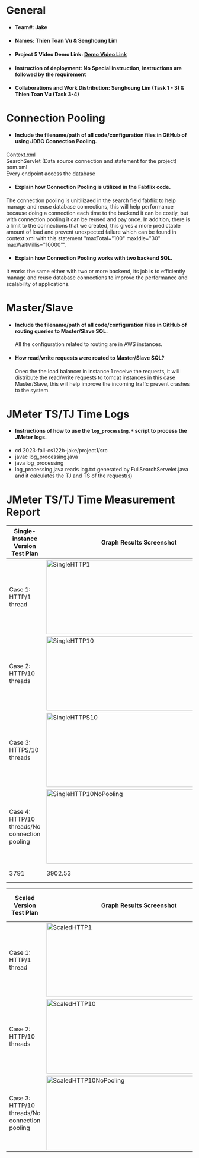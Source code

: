 # General
  - #### Team#: Jake
  
  - #### Names: Thien Toan Vu & Senghoung Lim
  
  - #### Project 5 Video Demo Link: [Demo Video Link](https://youtu.be/79ctHj10tjg)

  - #### Instruction of deployment: No Special instruction, instructions are followed by the requirement

  - #### Collaborations and Work Distribution: Senghoung Lim (Task 1 - 3) & Thien Toan Vu (Task 3-4)


# Connection Pooling
  - #### Include the filename/path of all code/configuration files in GitHub of using JDBC Connection Pooling.
  Context.xml\
  SearchServlet (Data source connection and statement for the project)\
  pom.xml\
  Every endpoint access the database
  - #### Explain how Connection Pooling is utilized in the Fabflix code.
  The connection pooling is unitilizaed in the search field fabflix to help manage and reuse database connections, this will help performance because doing a connection each time to the backend it can be 
  costly, but with connection pooling it can be reused and pay once. In addition, there is a limit to the connections that we created, this gives a more predictable amount of load and prevent unexpected 
  failure which can be found in context.xml with this statement "maxTotal="100" maxIdle="30" maxWaitMillis="10000"". 
  - #### Explain how Connection Pooling works with two backend SQL.
  It works the same either with two or more backend, its job is to efficiently manage and reuse database connections to improve the performance and scalability of applications.
    

# Master/Slave
  - #### Include the filename/path of all code/configuration files in GitHub of routing queries to Master/Slave SQL.
    All the configuration related to routing are in AWS instances.
  - #### How read/write requests were routed to Master/Slave SQL?
    Onec the the load balancer in instance 1 receive the requests, it will distribute the read/write requests to tomcat instances in this case Master/Slave, this will help improve the incoming traffc prevent 
    crashes to the system. 

# JMeter TS/TJ Time Logs
  - #### Instructions of how to use the `log_processing.*` script to process the JMeter logs.
  - cd 2023-fall-cs122b-jake/project1/src
  - javac log_processing.java
  - java log_processing
  - log_processing.java reads log.txt generated by FullSearchServelet.java and it calculates the TJ and TS of the request(s)


# JMeter TS/TJ Time Measurement Report

| **Single-instance Version Test Plan**          | **Graph Results Screenshot** | **Average Query Time(ms)** | **Average Search Servlet Time(ms)** | **Average JDBC Time(ms)** | **Analysis** |
|------------------------------------------------|------------------------------|----------------------------|-------------------------------------|---------------------------|--------------|
| Case 1: HTTP/1 thread                          |<img width="500" height="200" alt="SingleHTTP1" src="https://github.com/uci-jherold2-fall23-cs122b/2023-fall-cs122b-jake/assets/67763741/888c4f6c-66de-49a8-a5f0-e4b939ba27ed">| 464                        | 396.407                             | 394.116                   | ran for 2m   |
| Case 2: HTTP/10 threads                        |<img width="500" height="200" alt="SingleHTTP10" src="https://github.com/uci-jherold2-fall23-cs122b/2023-fall-cs122b-jake/assets/67763741/1a573bc6-a6dc-4fb0-a3fb-94982bdf4261">| 3661                       | 3786.64                             | 3785.71                   | ran for 2m   |
| Case 3: HTTPS/10 threads                       |<img width="500" height="200" alt="SingleHTTPS10" src="https://github.com/uci-jherold2-fall23-cs122b/2023-fall-cs122b-jake/assets/67763741/ea7aa2d9-f6d5-49c0-9382-bc6469b33dc7">| 4141                       | 4169.31                             | 4168.50                   | ran for 5m   |
| Case 4: HTTP/10 threads/No connection pooling  |<img width="500" height="200" alt="SingleHTTP10NoPooling" src="https://github.com/uci-jherold2-fall23-cs122b/2023-fall-cs122b-jake/assets/67763741/08d05c4d-17ac-4815-9a30-98b0f8239a2f">
  | 3791        | 3902.53       | 3173.37                   | ran for 2m   |

| **Scaled Version Test Plan**                   | **Graph Results Screenshot** | **Average Query Time(ms)** | **Average Search Servlet Time(ms)** | **Average JDBC Time(ms)** | **Analysis** |
|------------------------------------------------|------------------------------|----------------------------|-------------------------------------|---------------------------|--------------|
| Case 1: HTTP/1 thread                          |<img width="500" height="200" alt="ScaledHTTP1" src="https://github.com/uci-jherold2-fall23-cs122b/2023-fall-cs122b-jake/assets/67763741/d0d835a1-e8e2-4166-b1a3-a6744f4fb181">| 212                        | 185.250                             | 183.518                   | ran for 2m   |
| Case 2: HTTP/10 threads                        |<img width="500" height="200" alt="ScaledHTTP10" src="https://github.com/uci-jherold2-fall23-cs122b/2023-fall-cs122b-jake/assets/67763741/68e5d8d4-6dc7-49c6-aa23-5ac33d64c63c">| 888                        | 847.009                             | 846.794                   | ran for 5m   |
| Case 3: HTTP/10 threads/No connection pooling  |<img width="500" height="200" alt="ScaledHTTP10NoPooling" src="https://github.com/uci-jherold2-fall23-cs122b/2023-fall-cs122b-jake/assets/67763741/b29699b9-695c-441d-9fa6-524af4b0cd42">| 889                        | 861.485                             | 824.863                   | ran for 2m   |



